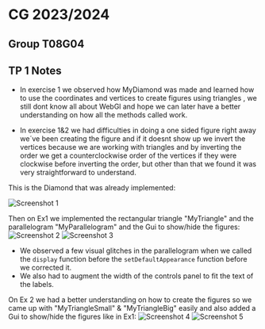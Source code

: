 # CG 2023/2024

## Group T08G04

## TP 1 Notes

- In exercise 1 we observed how MyDiamond was made and learned how to use the coordinates and vertices to create figures using triangles , we still dont know all about WebGl and hope we can later have a better understanding on how all the methods called work. 

- In exercise 1&2 we had difficulties in doing a one sided figure right away we´ve been creating the figure and if it doesnt show up we invert the vertices because we are working with triangles and by inverting the order we get a counterclockwise order of the vertices if they were clockwise before inverting the order, but other than that we found it was very straightforward to understand.

This is the Diamond that was already implemented:

![Screenshot 1](screenshots/CG-t08g04tp1-1.png)

Then on Ex1 we implemented the rectangular triangle "MyTriangle" and the parallelogram "MyParallelogram" and the Gui to show/hide the figures:
![Screenshot 2](screenshots/CG-t08g04tp1-2.png)
![Screenshot 3](screenshots/CG-t08g04tp1-3.png)

- We observed a few visual glitches in the parallelogram when we called the `display` function before the `setDefaultAppearance` function before we corrected it.
- We also had to augment the width of the controls panel to fit the text of the labels.

On Ex 2 we had a better understanding on how to create the figures so we came up with "MyTriangleSmall" & "MyTriangleBig" easily and also added a Gui to show/hide the figures like in Ex1:
![Screenshot 4](screenshots/CG-t08g04tp1-4.png)
![Screenshot 5](screenshots/CG-t08g04tp1-5.png)
